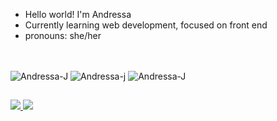 - Hello world! I'm Andressa 
- Currently learning web development, focused on front end
- pronouns: she/her
##
<div style="display: inline_block"><br>
  <img align="center" alt="Andressa-J" src="https://img.icons8.com/color/48/null/html-5--v1.png"/>
  <img align="center" alt="Andressa-j" src="https://img.icons8.com/color/48/null/css3.png"/>
  <img align="center" alt="Andressa-J" src="https://img.icons8.com/color/48/null/visual-studio-code-2019.png"/>
  </div>
  
  ##

<div>
 <a href="https://www.linkedin.com/in/andressa-batista-902722229/" target="_blank">
 <img src="https://img.icons8.com/color/48/null/linkedin.png"/>
 <a href="https://mail.google.com/mail/u/0/?tab=rm&ogbl#inbox?compose=GTvVlcRwQZldnTZRKgBFWpXQxgqdjWJSgmbkMswVCVFrKsTQsVVFnQnJfzbPlSWHqHVKtGKFdPfsr"      target="_blank">
 <img src="https://img.icons8.com/color/48/null/gmail--v1.png"/>
</div>
  
<!---
andressavianab/andressavianab is a ✨ special ✨ repository because its `README.md` (this file) appears on your GitHub profile.
You can click the Preview link to take a look at your changes.
--->
